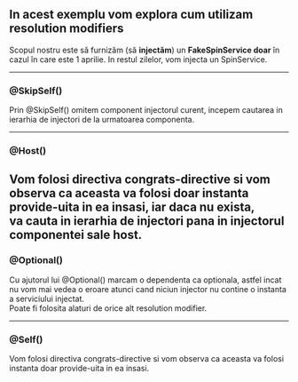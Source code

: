 
## In acest exemplu vom explora cum utilizam resolution modifiers

Scopul nostru este să furnizăm (să **injectăm**) un **FakeSpinService doar** în cazul în care este 1 aprilie. In restul zilelor, vom injecta un SpinService. <br />

---

### @SkipSelf()

Prin @SkipSelf() omitem component injectorul curent, incepem cautarea in ierarhia de injectori de la urmatoarea componenta.

---

### @Host()

Vom folosi directiva congrats-directive si vom observa ca aceasta va folosi doar instanta provide-uita in ea insasi, iar daca nu exista, <br />
va cauta in ierarhia de injectori pana in injectorul componentei sale host.
---


### @Optional()

Cu ajutorul lui @Optional() marcam o dependenta ca optionala, astfel incat nu vom mai vedea o eroare atunci cand niciun injector nu contine o instanta a serviciului injectat. <br />
Poate fi folosita alaturi de orice alt resolution modifier.

---

### @Self()

Vom folosi directiva congrats-directive si vom observa ca aceasta va folosi instanta doar provide-uita in ea insasi.
